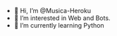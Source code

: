 - 👋 Hi, I’m @Musica-Heroku
- 👀 I’m interested in Web and Bots.
- 🌱 I’m currently learning Python

<!---
Musica-Heroku/Musica-Heroku is a ✨ special ✨ repository because its `README.md` (this file) appears on your GitHub profile.
You can click the Preview link to take a look at your changes.
--->
